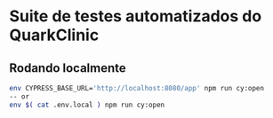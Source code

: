 # Suite de testes automatizados do QuarkClinic

## Rodando localmente

```sh
env CYPRESS_BASE_URL='http://localhost:8080/app' npm run cy:open
-- or
env $( cat .env.local ) npm run cy:open
```
